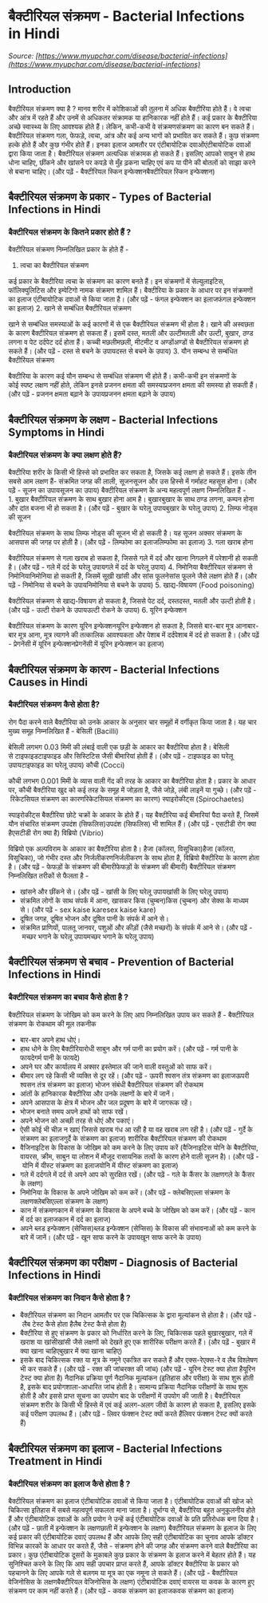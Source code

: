 # बैक्टीरियल संक्रमण - Bacterial Infections in Hindi
_Source: [https://www.myupchar.com/disease/bacterial-infections](https://www.myupchar.com/disease/bacterial-infections)_

## Introduction
बैक्टीरियल संक्रमण क्या है ?
मानव शरीर में कोशिकाओं की तुलना में अधिक बैक्टीरिया होते हैं। वे त्वचा और आंत्र में रहते हैं और उनमें से अधिकतर संक्रामक या हानिकारक नहीं होते हैं। कई प्रकार के बैक्टीरिया अच्छे स्वास्थ्य के लिए आवश्यक होते हैं। लेकिन, कभी-कभी वे संक्रमणसंक्रमण का कारण बन सकते हैं।
बैक्टीरियल संक्रमण गला, फेफड़े, त्वचा, आंत्र और कई अन्य भागों को प्रभावित कर सकते हैं। कुछ संक्रमण हल्के होते हैं और कुछ गंभीर होते हैं। इनका इलाज आमतौर पर एंटीबायोटिक दवाओंएंटीबायोटिक दवाओं द्वारा किया जाता है।
बैक्टीरियल संक्रमण अत्यधिक संक्रामक हो सकते हैं। इसलिए आपको साबुन से हाथ धोना चाहिए, छींकने और खांसने पर कपड़े से मुँह ढ़कना चाहिए एवं कप या पीने की बोतलों को साझा करने से बचाना चाहिए।
(और पढ़ें - बैक्टीरियल स्किन इन्फेक्शनबैक्टीरियल स्किन इन्फेक्शन)

## बैक्टीरियल संक्रमण के प्रकार - Types of Bacterial Infections in Hindi
### बैक्टीरियल संक्रमण के कितने प्रकार होते हैं ?
बैक्टीरियल संक्रमण निम्नलिखित प्रकार के होते हैं -
1. त्वचा का बैक्टीरियल संक्रमण
कई प्रकार के बैक्टीरिया त्वचा के संक्रमण का कारण बनते हैं। इन संक्रमणों में सेल्युलाइटिस, फॉलिक्युलिटिस और इम्पेटिगो नामक संक्रमण शामिल हैं। बैक्टीरिया के प्रकार के आधार पर इन संक्रमणों का इलाज एंटीबायोटिक दवाओं से किया जाता है।
(और पढ़ें - फंगल इन्फेक्शन का इलाजफंगल इन्फेक्शन का इलाज)
2. खाने से सम्बंधित बैक्टीरियल संक्रमण
खाने से सम्बंधित समस्याओं के कई कारणों में से एक बैक्टीरियल संक्रमण भी होता है। खाने की अस्वछता के कारण बैक्टीरियल संक्रमण हो सकता हैं। इसमें दस्त, मतली और उल्टीमतली और उल्टी, बुखार, ठण्ड लगना व पेट दर्दपेट दर्द होता हैं। कच्ची मछलीमछली, मीटमीट व अण्डोंअण्डों से बैक्टीरियल संक्रमण हो सकते हैं।
(और पढ़ें - दस्त से बचने के उपायदस्त से बचने के उपाय)
3. यौन सम्बन्ध से सम्बंधित बैक्टीरियल संक्रमण
बैक्टीरिया के कारण कई यौन सम्बन्ध से सम्बंधित संक्रमण भी होते हैं। कभी-कभी इन संक्रमणों के कोई स्पष्ट लक्षण नहीं होते, लेकिन इनसे प्रजनन क्षमता की समस्याप्रजनन क्षमता की समस्या हो सकती हैं।
(और पढ़ें - प्रजनन क्षमता बढ़ाने के उपायप्रजनन क्षमता बढ़ाने के उपाय)

## बैक्टीरियल संक्रमण के लक्षण - Bacterial Infections Symptoms in Hindi
### बैक्टीरियल संक्रमण के क्या लक्षण होते हैं?
बैक्टीरिया शरीर के किसी भी हिस्से को प्रभावित कर सकता है, जिसके कई लक्षण हो सकते हैं। इसके तीन सबसे आम लक्षण हैं- संक्रमित जगह की लाली, सूजनसूजन और उस हिस्से में गर्माहट महसूस होना।
(और पढ़ें - सूजन का उपायसूजन का उपाय)
बैक्टीरियल संक्रमण के अन्य महत्वपूर्ण लक्षण निम्नलिखित हैं -
1. बुखार
बैक्टीरियल संक्रमण के साथ बुखार होना आम है। बुखारबुखार के साथ ठण्ड लगना, कम्पन होना और दांत बजना भी हो सकता है।
(और पढ़ें - बुखार के घरेलू उपायबुखार के घरेलू उपाय)
2. लिम्फ नोड्स की सूजन
बैक्टीरियल संक्रमण के साथ लिम्फ नोड्स की सूजन भी हो सकती है। यह सूजन अक्सर संक्रमण के आसपास की जगह पर होती है।
(और पढ़ें - लिम्फोमा का इलाजलिम्फोमा का इलाज)
3. गला खराब होना
बैक्टीरियल संक्रमण से गला खराब हो सकता है, जिससे गले में दर्द और खाना निगलने में परेशानी हो सकती है।
(और पढ़ें - गले में दर्द के घरेलू उपायगले में दर्द के घरेलू उपाय)
4. निमोनिया
बैक्टीरियल संक्रमण से निमोनियानिमोनिया हो सकती है, जिसमें सूखी खांसी और सांस फूलनेसांस फूलने जैसे लक्षण होते हैं।
(और पढ़ें - निमोनिया से बचने के उपायनिमोनिया से बचने के उपाय)
5. खाद्य-विषायण (Food poisoning)
बैक्टीरियल संक्रमण से खाद्य-विषायण हो सकता है, जिससे पेट दर्द, दस्तदस्त, मतली और उल्टी होती है।
(और पढ़ें - उल्टी रोकने के उपायउल्टी रोकने के उपाय)
6. यूरिन इन्फेक्शन
बैक्टीरियल संक्रमण के कारण यूरिन इन्फेक्शनयूरिन इन्फेक्शन हो सकता है, जिससे बार-बार मूत्र आनाबार-बार मूत्र आना, मूत्र त्यागने की तत्कालिक आवश्यकता और पेशाब में दर्दपेशाब में दर्द हो सकता है।
(और पढ़ें - प्रेगनेंसी में यूरिन इन्फेक्शनप्रेगनेंसी में यूरिन इन्फेक्शन का इलाज)

## बैक्टीरियल संक्रमण के कारण - Bacterial Infections Causes in Hindi
### बैक्टीरियल संक्रमण कैसे होता है?
रोग पैदा करने वाले बैक्टीरिया को उनके आकार के अनुसार चार समूहों में वर्गीकृत किया जाता है। यह चार मुख्य समूह निम्नलिखित हैं -
बेसिली (Bacilli)
बेसिली लगभग 0.03 मिमी की लंबाई वाली एक छड़ी के आकार का बैक्टीरिया होता है। बेसिली से टाइफाइडटाइफाइड और सिस्टिटिस जैसी बीमारियां होती हैं।
(और पढ़ें - टाइफाइड का घरेलू उपायटाइफाइड का घरेलू उपाय)
कौची (Cocci)
कौची लगभग 0.001 मिमी के व्यास वाली गेंद की तरह के आकार का बैक्टीरिया होता है। प्रकार के आधार पर, कौची बैक्टीरिया खुद को कई तरह के समूह में जोड़ता है, जैसे जोड़े, लंबी लाइनें या गुच्छे।
(और पढ़ें - रिकेटसियल संक्रमण का कारणरिकेटसियल संक्रमण का कारण)
स्पाइरोकीट्स (Spirochaetes)
स्पाइरोकीट्स बैक्टीरिया छोटे चक्रों के आकार के होते हैं। यह बैक्टीरिया कई बीमारियां पैदा करते हैं, जिसमें यौन संचारित संक्रमण उपदंश (सिफलिस)उपदंश (सिफलिस) भी शामिल हैं।
(और पढ़ें - एसटीडी रोग क्या हैएसटीडी रोग क्या है)
विब्रियो (Vibrio)
विब्रियो एक अल्पविराम के आकार का बैक्टीरिया होता है। हैजा (कॉलरा, विसूचिका)हैजा (कॉलरा, विसूचिका), जो गंभीर दस्त और निर्जलीकरणनिर्जलीकरण के साथ होता है, विब्रियो बैक्टीरिया के कारण होता है।
(और पढ़ें - फेफड़ों के संक्रमण की बीमारीफेफड़ों के संक्रमण की बीमारी)
बैक्टीरियल संक्रमण निम्नलिखित तरीकों से फैलता है -
- खांसने और छींकने से। (और पढ़ें - खांसी के लिए घरेलू उपायखांसी के लिए घरेलू उपाय)
- संक्रमित लोगों के साथ संपर्क में आना, खासकर किस (चुम्बन)किस (चुम्बन) और सेक्स के माध्यम से। (और पढ़ें - sex kaise karesex kaise kare)
- दूषित जगह, दूषित भोजन और दूषित पानी के संपर्क में आने से।
- संक्रमित प्राणियों, पालतू जानवर, पशुओं और कीड़ों (जैसे मच्छरों) के संपर्क में आने से।
(और पढ़ें - मच्छर भगाने के घरेलू उपायमच्छर भगाने के घरेलू उपाय)

## बैक्टीरियल संक्रमण से बचाव - Prevention of Bacterial Infections in Hindi
### बैक्टीरियल संक्रमण का बचाव कैसे होता है ?
बैक्टीरियल संक्रमण के जोखिम को कम करने के लिए आप निम्नलिखित उपाय कर सकते हैं -
बैक्टीरियल संक्रमण के रोकथाम की मूल तकनीक
- बार-बार अपने हाथ धोएं।
- हाथ धोने के लिए बैक्टीरियारोधी साबुन और गर्म पानी का प्रयोग करें। (और पढ़ें - गर्म पानी के फायदेगर्म पानी के फायदे)
- अपने घर और कार्यालय में अक्सर इस्तेमाल की जाने वाली वस्तुओं को साफ करें।
- बीमार लग रहे किसी भी व्यक्ति से दूर रहें।
(और पढ़ें - ऊपरी श्वसन तंत्र संक्रमण का इलाजऊपरी श्वसन तंत्र संक्रमण का इलाज)
भोजन संबंधी बैक्टीरियल संक्रमण की रोकथाम
- आंतों के हानिकारक बैक्टीरिया और उनके लक्षणों के बारे में जानें।
- अपने आसपास के क्षेत्र में भोजन और जल प्रदूषण के बारे में जागरूक रहें।
- भोजन बनाते समय अपने हाथों को साफ रखें।
- अपने भोजन को अच्छी तरह से धोएं और पकाएं।
- ऐसी कोई भी चीज़ न खाएं जिससे खराब गंध आ रही है या वह खराब लग रही है।
(और पढ़ें - गुर्दे के संक्रमण का इलाजगुर्दे के संक्रमण का इलाज)
शारीरिक बैक्टीरियल संक्रमण की रोकथाम
- वैजिनाइटिस के विकास के जोखिम को कम करने के लिए उपाय करें (वैजिनाइटिस योनि के बैक्टीरिया, वायरस, क्रीम, साबुन या लोशन में मौजूद रासायनिक तत्वों के कारण होने वाली सूजन है)। (और पढ़ें - योनि में यीस्ट संक्रमण का इलाजयोनि में यीस्ट संक्रमण का इलाज)
- गले में दर्दगले में दर्द से अपने आप को सुरक्षित रखें। (और पढ़ें - गले के कैंसर के लक्षणगले के कैंसर के लक्षण)
- निमोनिया के विकास के अपने जोखिम को कम करें। (और पढ़ें - क्लेबसिएल्ला संक्रमण के लक्षणक्लेबसिएल्ला संक्रमण के लक्षण)
- कान में संक्रमणकान में संक्रमण के विकास के अपने बच्चे के जोखिम को कम करें। (और पढ़ें - कान में दर्द का इलाजकान में दर्द का इलाज)
- अपने ब्लड इन्फेक्शन (सेप्सिस)ब्लड इन्फेक्शन (सेप्सिस) के विकास की संभावनाओं को कम करने के बारे में जानें।
(और पढ़ें - खून साफ करने के उपायखून साफ करने के उपाय)

## बैक्टीरियल संक्रमण का परीक्षण - Diagnosis of Bacterial Infections in Hindi
### बैक्टीरियल संक्रमण का निदान कैसे होता है ?
- बैक्टीरियल संक्रमण का निदान आमतौर पर एक चिकित्सक के द्वारा मूल्यांकन से होता है। (और पढ़ें - लैब टेस्ट कैसे होता हैलैब टेस्ट कैसे होता है)
- बैक्टीरिया से हुए संक्रमण के प्रकार को निर्धारित करने के लिए, चिकित्सक पहले बुखारबुखार, गले में खराश या खांसीखांसी जैसे लक्षणों को देखते हुए एक शारीरिक परीक्षण करते हैं। (और पढ़ें - बुखार में क्या खाना चाहिएबुखार में क्या खाना चाहिए)
- इसके बाद चिकित्सक रक्त या मूत्र के नमूने एकत्रित कर सकते हैं और एक्स-रेएक्स-रे व लैब विश्लेषण भी कर सकते हैं। (और पढ़ें - रक्त की जांचरक्त की जांच)
(और पढ़ें - यूरिन टेस्ट क्या होता हैयूरिन टेस्ट क्या होता है)
नैदानिक प्रक्रिया पूर्ण नैदानिक मूल्यांकन (इतिहास और परीक्षा) के साथ शुरू होती है, इसके बाद प्रयोगशाला-आधारित जांच होती है। सामान्य प्रक्रिया नैदानिक परीक्षणों के साथ शुरू होती है और इससे प्राप्त सूचना का उपयोग बाद के परीक्षणों में उपयोग की जाती है।
बैक्टीरियल संक्रमण शरीर के किसी भी हिस्से में एवं कई अलग-अलग जीवों के कारण हो सकता है, इसलिए इसके कई परीक्षण उपलब्ध हैं।
(और पढ़ें - लिवर फंक्शन टेस्ट क्यों करते हैंलिवर फंक्शन टेस्ट क्यों करते हैं)

## बैक्टीरियल संक्रमण का इलाज - Bacterial Infections Treatment in Hindi
### बैक्टीरियल संक्रमण का इलाज कैसे होता है ?
बैक्टीरियल संक्रमण का इलाज एंटीबायोटिक दवाओं से किया जाता है।
एंटीबायोटिक दवाओं की खोज को चिकित्सा इतिहास में सबसे महत्वपूर्ण सफलता माना जाता है। दुर्भाग्य से, बैक्टीरिया बहुत अनुकूलनीय होते हैं और एंटीबायोटिक दवाओं के अति प्रयोग ने उन्हें कई एंटीबायोटिक दवाओं के प्रति प्रतिरोधक बना दिया है।
(और पढ़ें - छाती में इन्फेक्शन के लक्षणछाती में इन्फेक्शन के लक्षण)
बैक्टीरियल संक्रमण के इलाज के लिए कई प्रकार की एंटीबायोटिक दवाएं उपलब्ध हैं और आपके लिए सही एंटीबायोटिक का चुनाव आपके डॉक्टर विभिन्न कारकों के आधार पर करते हैं, जैसे - संक्रमण होने की जगह और संक्रमण करने वाले बैक्टीरिया का प्रकार। कुछ एंटीबायोटिक दूसरों के मुकाबले कुछ प्रकार के संक्रमण के इलाज करने में बेहतर होते हैं। यह सुनिश्चित करने के लिए कि आप सही उपचार प्राप्त करते हैं, आपके डॉक्टर बैक्टीरिया के प्रकार को पहचानने के लिए आपके गले से बलगम या मूत्र का एक नमूना ले सकते हैं।
(और पढ़ें - बैक्टीरियल वेजिनोसिस के लक्षणबैक्टीरियल वेजिनोसिस के लक्षण)
एंटीबायोटिक दवाएं वायरस या कवक के कारण हुए संक्रमण पर काम नहीं करते हैं।
(और पढ़ें - कवक संक्रमण का इलाजकवक संक्रमण का इलाज)

